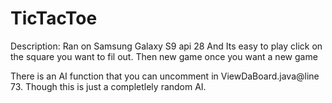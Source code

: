 # TicTacToe

Description: Ran on Samsung Galaxy S9 api 28 And Its easy to play click on the square you want to fil out. Then new game once you want a new game

There is an AI function that you can uncomment in ViewDaBoard.java@line 73. Though this is just a completlely random AI.


